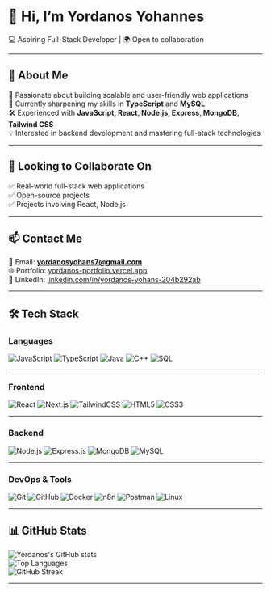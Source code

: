 # 👋 Hi, I’m Yordanos Yohannes  
💻 Aspiring Full-Stack Developer | 🌍 Open to collaboration  

---

## 👀 About Me  
🚀 Passionate about building scalable and user-friendly web applications  
🌱 Currently sharpening my skills in **TypeScript** and **MySQL**  
🛠️ Experienced with **JavaScript, React, Node.js, Express, MongoDB, Tailwind CSS**  
💡 Interested in backend development and mastering full-stack technologies  

---

## 💞️ Looking to Collaborate On  
✅ Real-world full-stack web applications  
✅ Open-source projects  
✅ Projects involving React, Node.js  

---

## 📫 Contact Me  
📧 Email: **yordanosyohans7@gmail.com**  
🌐 Portfolio: [yordanos-portfolio.vercel.app](https://yordanos-portfolio.vercel.app)  
🔗 LinkedIn: [linkedin.com/in/yordanos-yohans-204b292ab](https://www.linkedin.com/in/yordanos-yohans-204b292ab)  

---

## 🛠️ Tech Stack  

### **Languages**  
![JavaScript](https://img.shields.io/badge/JavaScript-F7DF1E?logo=javascript&logoColor=000) 
![TypeScript](https://img.shields.io/badge/TypeScript-3178C6?logo=typescript&logoColor=fff) 
![Java](https://img.shields.io/badge/Java-007396?logo=java&logoColor=fff) 
![C++](https://img.shields.io/badge/C++-00599C?logo=cplusplus&logoColor=fff) 
![SQL](https://img.shields.io/badge/SQL-4479A1?logo=mysql&logoColor=fff)  

---

### **Frontend**  
![React](https://img.shields.io/badge/React-61DAFB?logo=react&logoColor=000) 
![Next.js](https://img.shields.io/badge/Next.js-000000?logo=next.js&logoColor=fff) 
![TailwindCSS](https://img.shields.io/badge/TailwindCSS-06B6D4?logo=tailwindcss&logoColor=fff) 
![HTML5](https://img.shields.io/badge/HTML5-E34F26?logo=html5&logoColor=fff) 
![CSS3](https://img.shields.io/badge/CSS3-1572B6?logo=css3&logoColor=fff)  

---

### **Backend**  
![Node.js](https://img.shields.io/badge/Node.js-339933?logo=node.js&logoColor=fff) 
![Express.js](https://img.shields.io/badge/Express.js-000?logo=express&logoColor=fff) 
![MongoDB](https://img.shields.io/badge/MongoDB-47A248?logo=mongodb&logoColor=fff) 
![MySQL](https://img.shields.io/badge/MySQL-4479A1?logo=mysql&logoColor=fff)  

---

### **DevOps & Tools**  
![Git](https://img.shields.io/badge/Git-F05032?logo=git&logoColor=fff) 
![GitHub](https://img.shields.io/badge/GitHub-181717?logo=github&logoColor=fff) 
![Docker](https://img.shields.io/badge/Docker-2496ED?logo=docker&logoColor=fff) 
![n8n](https://img.shields.io/badge/n8n-EA4C89?logo=n8n&logoColor=fff) 
![Postman](https://img.shields.io/badge/Postman-FF6C37?logo=postman&logoColor=fff) 
![Linux](https://img.shields.io/badge/Linux-FCC624?logo=linux&logoColor=000)  

---

## 📊 GitHub Stats  

![Yordanos's GitHub stats](https://github-readme-stats.vercel.app/api?username=Yordanos7&show_icons=true&theme=radical)  
![Top Languages](https://github-readme-stats.vercel.app/api/top-langs/?username=Yordanos7&layout=compact&theme=radical)  
![GitHub Streak](https://streak-stats.demolab.com?user=Yordanos7&theme=radical)  

---
